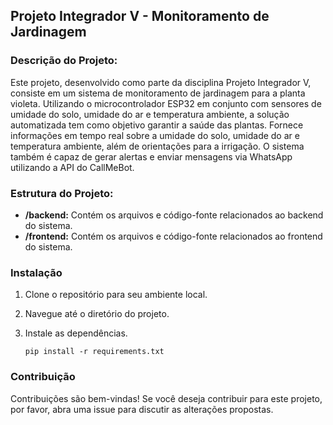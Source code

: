 ## Projeto Integrador V - Monitoramento de Jardinagem

### Descrição do Projeto: 
Este projeto, desenvolvido como parte da disciplina Projeto Integrador V, consiste em um sistema de monitoramento de jardinagem para a planta violeta. Utilizando o microcontrolador ESP32 em conjunto com sensores de umidade do solo, umidade do ar e temperatura ambiente, a solução automatizada tem como objetivo garantir a saúde das plantas. Fornece informações em tempo real sobre a umidade do solo, umidade do ar e temperatura ambiente, além de orientações para a irrigação. O sistema também é capaz de gerar alertas e enviar mensagens via WhatsApp utilizando a API do CallMeBot.

### Estrutura do Projeto:
- **/backend:** Contém os arquivos e código-fonte relacionados ao backend do sistema.
- **/frontend:** Contém os arquivos e código-fonte relacionados ao frontend do sistema.

### Instalação 
1. Clone o repositório para seu ambiente local.
2. Navegue até o diretório do projeto.
3. Instale as dependências.

   `pip install -r requirements.txt`

### Contribuição
Contribuições são bem-vindas! Se você deseja contribuir para este projeto, por favor, abra uma issue para discutir as alterações propostas.
